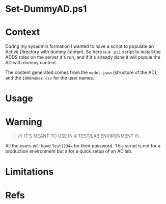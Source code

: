 # Set-DummyAD.ps1

# Context

During my sysadmin formation I wanted to have a script to populate an Active Directory with dummy content.
So here is a `.ps1` script to install the ADDS roles on the server it's run, and if it's already done it will popule the AD with dummy content. 

The content generated comes from the `model.json` (structure of the AD), and the `1000names.csv` for the user names.

# Usage

# Warning 

> /!\ IT'S MEANT TO USE IN A TEST/LAB ENVIRONMENT /!\

All the users will have `Test1234=` for their password.
This script is not for a production environment but a for a quick setup of an AD lab.

# Limitations

# Refs 
